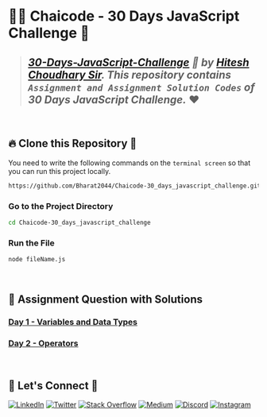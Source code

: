 # 🧑‍💻 **Chaicode - 30 Days JavaScript Challenge** 🎯

> ## _[30-Days-JavaScript-Challenge](https://courses.chaicode.com/learn/home) 🚀 by [Hitesh Choudhary Sir](https://www.linkedin.com/in/hiteshchoudhary/). This repository contains `Assignment and Assignment Solution Codes` of 30 Days JavaScript Challenge._ ❤️

<br/>

## 🔥 **Clone this Repository** 💫
You need to write the following commands on the `terminal screen` so that you can run this project locally.

```bash
https://github.com/Bharat2044/Chaicode-30_days_javascript_challenge.git
```

### Go to the Project Directory
```sh
cd Chaicode-30_days_javascript_challenge
```

### Run the File
```sh
node fileName.js
```

<br/>

## 🔗 **Assignment Question with Solutions**
### [Day 1 - Variables and Data Types](./Day%201%20-%20Variables%20and%20Data%20Types/)
### [Day 2 - Operators](./Day%202%20-%20Operators/)


<br />

## 🔗 **Let's Connect** 🤝
[![LinkedIn](https://img.shields.io/badge/LinkedIn-%230077B5.svg?logo=linkedin&logoColor=white)](https://www.linkedin.com/in/bharat2044/)
[![Twitter](https://img.shields.io/badge/Twitter-%231DA1F2.svg?logo=Twitter&logoColor=white)](https://twitter.com/bharat__2044) 
[![Stack Overflow](https://img.shields.io/badge/-Stackoverflow-FE7A16?logo=stack-overflow&logoColor=white)](https://stackoverflow.com/users/21453213/bharat2044)
<a href='https://medium.com/@Bharat2044' target="_blank"><img alt='Medium' src='https://img.shields.io/badge/Medium-100000?style=plastic&logo=Medium&logoColor=000000&labelColor=475AC7&color=475AC7'/></a>
[![Discord](https://img.shields.io/badge/Discord-%237289DA.svg?logo=discord&logoColor=white)](https://discordapp.com/users/1202345957216231446) 
[![Instagram](https://img.shields.io/badge/Instagram-%23E4405F.svg?logo=Instagram&logoColor=white)](https://www.instagram.com/bharat__2044) 